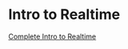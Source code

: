 # Intro to Realtime

[Complete Intro to Realtime](https://btholt.github.io/complete-intro-to-realtime/)